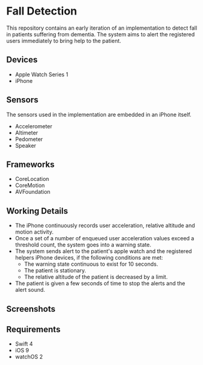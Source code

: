 # Fall Detection
This repository contains an early iteration of an implementation to detect fall in patients suffering from dementia. The system
aims to alert the registered users immediately to bring help to the patient.  

## Devices
* Apple Watch Series 1
* iPhone

## Sensors
The sensors used in the implementation are embedded in an iPhone itself.
* Accelerometer
* Altimeter
* Pedometer
* Speaker

## Frameworks
* CoreLocation
* CoreMotion
* AVFoundation

## Working Details
- The iPhone continuously records user acceleration, relative altitude and motion activity.
- Once a set of a number of enqueued user acceleration values exceed a threshold count, the system goes into a warning state.
- The system sends alert to the patient's apple watch and the registered helpers iPhone devices, if the following conditions 
  are met:
  - The warning state continuous to exist for 10 seconds.
  - The patient is stationary.
  - The relative altitude of the patient is decreased by a limit.
- The patient is given a few seconds of time to stop the alerts and the alert sound.

## Screenshots


## Requirements
* Swift 4
* iOS 9
* watchOS 2
